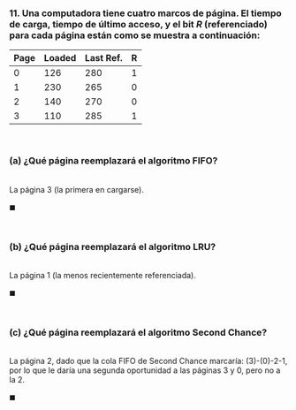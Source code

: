 ### 11. Una computadora tiene cuatro marcos de página. El tiempo de carga, tiempo de último acceso, y el bit $R$ (referenciado) para cada página están como se muestra a continuación:

| Page | Loaded | Last Ref. | R |
|------|--------|-----------|---|
| 0    | 126    | 280       | 1 |
| 1    | 230    | 265       | 0 |
| 2    | 140    | 270       | 0 |
| 3    | 110    | 285       | 1 |

<br>

### (a) ¿Qué página reemplazará el algoritmo FIFO?

\
La página $3$ (la primera en cargarse).

$\blacksquare$

<br>

### (b) ¿Qué página reemplazará el algoritmo LRU?

\
La página $1$ (la menos recientemente referenciada).

$\blacksquare$

<br>

### (c) ¿Qué página reemplazará el algoritmo Second Chance?

\
La página $2$, dado que la cola FIFO de Second Chance marcaría:
($3$)-($0$)-$2$-$1$, por lo que le daría una segunda oportunidad a las páginas $3$ y $0$, pero no a la $2$.

$\blacksquare$
